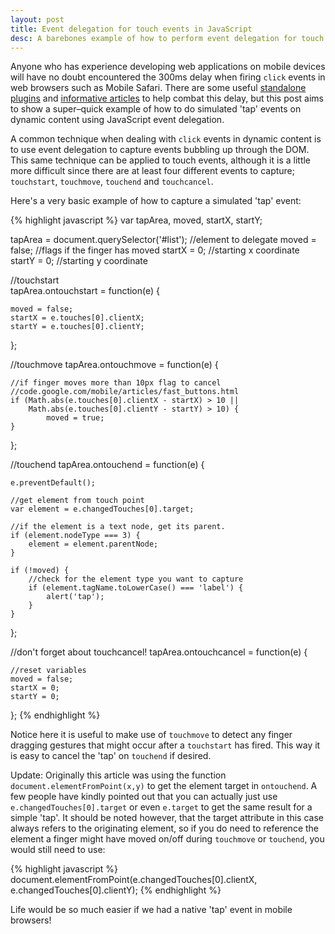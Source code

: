 ```yaml
---
layout: post
title: Event delegation for touch events in JavaScript
desc: A barebones example of how to perform event delegation for touch events in mobile web browsers
---
```


Anyone who has experience developing web applications on mobile devices will have no doubt encountered the 300ms delay when firing `click` events in web browsers such as Mobile Safari. There are some useful [standalone plugins](https://github.com/cheeaun/tappable) and [informative articles](http://code.google.com/mobile/articles/fast_buttons.html) to help combat this delay, but this post aims to show a super–quick example of how to do simulated 'tap' events on dynamic content using JavaScript event delegation.

A common technique when dealing with `click` events in dynamic content is to use event delegation to capture events bubbling up through the DOM. This same technique can be applied to touch events, although it is a little more difficult since there are at least four different events to capture; `touchstart`, `touchmove`, `touchend` and `touchcancel`.

Here's a very basic example of how to capture a simulated 'tap' event:

{% highlight javascript %}
var tapArea, moved, startX, startY;

tapArea = document.querySelector('#list'); //element to delegate
moved = false; //flags if the finger has moved
startX = 0; //starting x coordinate
startY = 0; //starting y coordinate

//touchstart			
tapArea.ontouchstart = function(e) {

	moved = false;
	startX = e.touches[0].clientX;
  	startY = e.touches[0].clientY;
};

//touchmove	
tapArea.ontouchmove = function(e) {

    //if finger moves more than 10px flag to cancel
    //code.google.com/mobile/articles/fast_buttons.html
	if (Math.abs(e.touches[0].clientX - startX) > 10 ||
      	Math.abs(e.touches[0].clientY - startY) > 10) {
    		moved = true;
  	}
};

//touchend
tapArea.ontouchend = function(e) {

	e.preventDefault();

    //get element from touch point
	var element = e.changedTouches[0].target;

    //if the element is a text node, get its parent.
	if (element.nodeType === 3) {	
		element = element.parentNode;
	}

	if (!moved) {
        //check for the element type you want to capture
		if (element.tagName.toLowerCase() === 'label') {
            alert('tap');
        }
	}
};

//don't forget about touchcancel!
tapArea.ontouchcancel = function(e) {

    //reset variables
	moved = false;
	startX = 0;
  	startY = 0;
};
{% endhighlight %}

Notice here it is useful to make use of `touchmove` to detect any finger dragging gestures that might occur after a `touchstart` has fired. This way it is easy to cancel the 'tap' on `touchend` if desired.

Update: Originally this article was using the function `document.elementFromPoint(x,y)` to get the element target in `ontouchend`. A few people have kindly pointed out that you can actually just use `e.changedTouches[0].target` or even `e.target` to get the same result for a simple 'tap'. It should be noted however, that the target attribute in this case always refers to the originating element, so if you do need to reference the element a finger might have moved on/off during `touchmove` or `touchend`, you would still need to use:

{% highlight javascript %}
document.elementFromPoint(e.changedTouches[0].clientX, e.changedTouches[0].clientY);
{% endhighlight %}

Life would be so much easier if we had a native 'tap' event in mobile browsers!